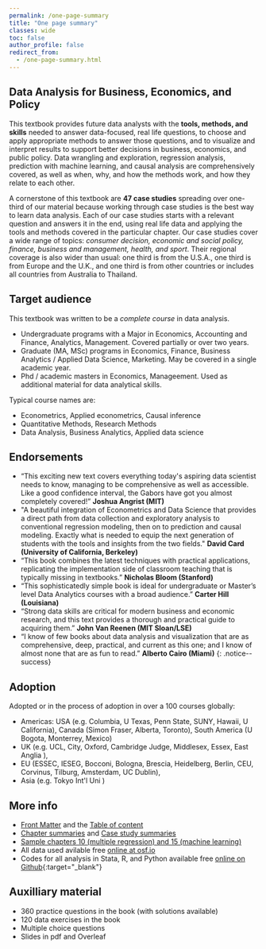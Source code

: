 ```yaml
---
permalink: /one-page-summary
title: "One page summary"
classes: wide
toc: false
author_profile: false
redirect_from:
  - /one-page-summary.html
---
```



## Data Analysis for Business, Economics, and Policy
This textbook provides future data analysts with the **tools, methods, and skills** needed to answer data-focused, real life questions, to choose and apply appropriate methods to answer those questions, and to visualize and interpret results to support better decisions in business, economics, and public policy. Data wrangling and exploration, regression analysis, prediction with machine learning, and causal analysis are comprehensively covered, as well as when, why, and how the methods work, and how they relate to each other. 

A cornerstone of this textbook are **47 case studies** spreading over one-third of our material because working through case studies is the best way to learn data analysis. Each of our case studies starts with a relevant question and answers it in the end, using real life data and applying the tools and methods covered in the particular chapter.  Our case studies cover a wide range of topics: *consumer decision, economic and social policy, finance, business and management, health, and sport*. Their regional coverage is also wider than usual: one third is from the U.S.A., one third is from Europe and the U.K., and one third is from other countries or includes all countries from Australia to Thailand.

## Target audience

This textbook was written to be a *complete course* in data analysis. 
* Undergraduate programs with a Major in Economics, Accounting and Finance, Analytics, Management. Covered partially or over two years. 
* Graduate (MA, MSc) programs in Economics, Finance, Business Analytics / Applied Data Science, Marketing. May be covered in a single academic year. 
* Phd / academic masters in Economics, Manageement. Used as additional material for data analytical skills. 


Typical course names are: 
* Econometrics, Applied econometrics, Causal inference 
* Quantitative Methods, Research Methods
* Data Analysis, Business Analytics, Applied data science
 
## Endorsements

* “This exciting new text covers everything today's aspiring data scientist needs to know, managing to be comprehensive as well as accessible.  Like a good confidence interval, the Gabors have got you almost completely covered!”  **Joshua Angrist (MIT)**
* "A beautiful integration of Econometrics and Data Science that provides a direct path from data collection and exploratory analysis to conventional regression modeling, then on to prediction and causal modeling. Exactly what is needed to equip the next generation of students with the tools and insights from the two fields." **David Card (University of California, Berkeley)** 
* “This book combines the latest techniques with practical applications, replicating the implementation side of classroom teaching that is typically missing in textbooks.” **Nicholas Bloom (Stanford)**
* “This sophisticatedly simple book is ideal for undergraduate or Master’s level Data Analytics courses with a broad audience.” 
**Carter Hill (Louisiana)**
* “Strong data skills are critical for modern business and economic research, and this text provides a thorough and practical guide to acquiring them.”   **John Van Reenen (MIT Sloan/LSE)**
* “I know of few books about data analysis and visualization that are as comprehensive, deep, practical, and current as this one; and I know of almost none that are as fun to read.”  **Alberto Cairo (Miami)**
{: .notice--success}

## Adoption
Adopted or in the process of adoption in over a 100 courses globally: 
* Americas: USA (e.g. Columbia, U Texas, Penn State, SUNY, Hawaii, U California), Canada (Simon Fraser, Alberta, Toronto), South America (U Bogota, Monterrey, Mexico) 
* UK (e.g.  UCL, City, Oxford, Cambridge Judge, Middlesex, Essex, East Anglia ), 
* EU (ESSEC, IESEG, Bocconi, Bologna, Brescia, Heidelberg, Berlin, CEU, Corvinus, Tilburg, Amsterdam, UC Dublin), 
* Asia (e.g. Tokyo Int'l Uni )



## More info
* [Front Matter](https://assets.cambridge.org/97811084/83018/frontmatter/9781108483018_frontmatter.pdf) and the [Table of content](https://assets.cambridge.org/97811084/83018/toc/9781108483018_toc.pdf)    
* [Chapter summaries](/chapters/) and [Case study summaries](/casestudies/)
* [Sample chapters 10 (multiple regression) and 15 (machine learning)](https://www.book2look.com/vbook.aspx?id=9781108483018)   
* All data used avilable free [online at osf.io]((https://osf.io/7epdj/))
* Codes for all analysis in Stata, R, and Python available free [online on Github](https://github.com/gabors-data-analysis/da_case_studies){:target="_blank"} 

## Auxilliary material
* 360 practice questions in the book (with solutions available)
* 120 data exercises in the book
* Multiple choice questions
* Slides in pdf and Overleaf 


